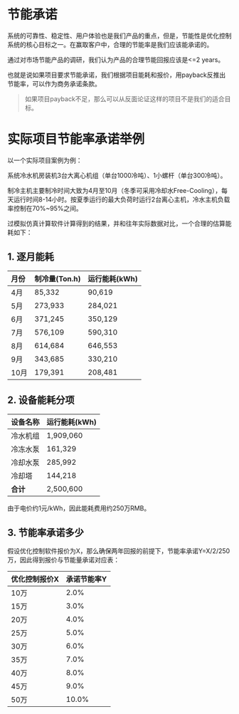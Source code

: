 # 节能承诺

系统的可靠性、稳定性、用户体验也是我们产品的重点，但是，节能性是优化控制系统的核心目标之一。在赢取客户中，合理的节能率是我们应该能承诺的。

通过对市场节能产品的调研，我们认为产品的合理节能回报应该是&lt;=2 years。

也就是说如果项目要求节能承诺，我们根据项目能耗和报价，用payback反推出节能率，可以作为商务承诺条款。

> 如果项目payback不足，那么可以从反面论证这样的项目不是我们的适合目标。

# 实际项目节能率承诺举例

以一个实际项目案例为例：

系统冷水机房装机3台大离心机组（单台1000冷吨）、1小螺杆（单台300冷吨）。

制冷主机主要制冷时间大致为4月至10月（冬季可采用冷却水Free-Cooling），每天运行时间8-14小时。按夏季运行的最大负荷时运行2台离心主机，冷水主机负载率控制在70%~95%之间。

过模拟仿真计算软件计算得到的结果，并和往年实际数据对比，一个合理的估算能耗如下：



## 1. **逐月能耗**

| 月份 | 制冷量\(Ton.h\) | 运行能耗\(kWh\) |
| :--- | :--- | :--- |
| 4月 | 85,332 | 90,619 |
| 5月 | 273,933 | 284,021 |
| 6月 | 371,245 | 350,129 |
| 7月 | 576,109 | 590,310 |
| 8月 | 614,684 | 646,553 |
| 9月 | 343,685 | 330,210 |
| 10月 | 179,391 | 208,481 |

## 2. 设备能耗分项

| 设备名称 | 运行能耗\(kWh\) |
| :--- | :--- |
| 冷水机组 | 1,909,060 |
| 冷冻水泵 | 161,329 |
| 冷却水泵 | 285,992 |
| 冷却塔 | 144,218 |
| **合计** | 2,500,600 |

由于电价约1元/kWh，因此能耗费用约250万RMB。

## 3. 节能率承诺多少

假设优化控制软件报价为X，那么确保两年回报的前提下，节能率承诺Y=X/2/250万，因此得到报价与节能量承诺对应表：



| 优化控制报价X | 	承诺节能率Y |
| :--- | :--- |
| 10万 | 2.0% |
| 15万 | 3.0% |
| 20万 | 4.0% |
| 25万 | 5.0% |
| 30万 | 6.0% |
| 35万 | 7.0% |
| 40万 | 8.0% |
| 45万 | 9.0% |
| 50万 | 10.0% |



